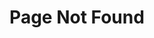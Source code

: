 ---
layout: error-page
title: Page Not Found
error-code: 404
error-message: Oops! Looks like you got lost
sitemap: false
permalink: /404.html
---